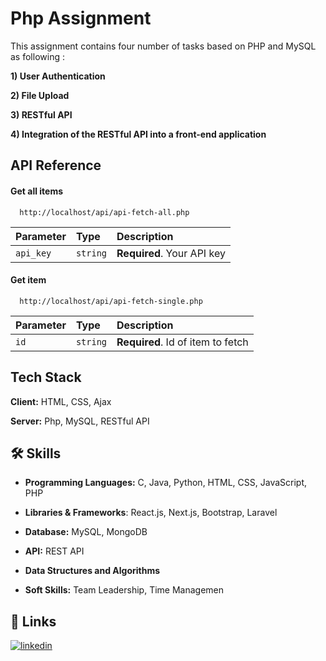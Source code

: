 
# Php Assignment

This assignment contains four number of tasks based on PHP and MySQL as following :

__1) User Authentication__ 

__2) File Upload__

__3) RESTful API__

__4) Integration of the RESTful API into a front-end application__


## API Reference

#### Get all items

```http
  http://localhost/api/api-fetch-all.php
```

| Parameter | Type     | Description                |
| :-------- | :------- | :------------------------- |
| `api_key` | `string` | **Required**. Your API key |

#### Get item

```http
  http://localhost/api/api-fetch-single.php
```

| Parameter | Type     | Description                       |
| :-------- | :------- | :-------------------------------- |
| `id`      | `string` | **Required**. Id of item to fetch |



## Tech Stack

**Client:** HTML, CSS, Ajax

**Server:** Php, MySQL, RESTful API


## 🛠 Skills
* __Programming Languages:__ C, Java, Python, HTML, CSS, JavaScript, PHP

* __Libraries & Frameworks__: React.js, Next.js, Bootstrap, Laravel

* __Database:__ MySQL, MongoDB

* __API:__ REST API

* __Data Structures and Algorithms__

* __Soft Skills:__ Team Leadership, Time Managemen


## 🔗 Links
[![linkedin](https://img.shields.io/badge/linkedin-0A66C2?style=for-the-badge&logo=linkedin&logoColor=white)](https://www.linkedin.com/in/shantanu-basak-22a006230)


